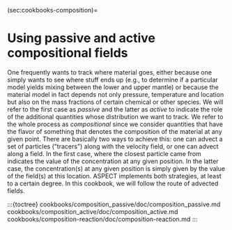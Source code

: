 (sec:cookbooks-composition)=
# Using passive and active compositional fields

One frequently wants to track where material goes, either because one simply
wants to see where stuff ends up (e.g., to determine if a particular model
yields mixing between the lower and upper mantle) or because the material model
in fact depends not only pressure, temperature and location but also on the
mass fractions of certain chemical or other species. We will refer to the first
case as *passive* and the latter as *active* to indicate the role
of the additional quantities whose distribution we want to track. We refer to
the whole process as *compositional* since we consider quantities that
have the flavor of something that denotes the composition of the material at any
given point.
There are basically two ways to achieve this: one can advect a set of
particles ("tracers") along with the velocity field, or one can advect along a
field. In the first case, where the closest particle came from indicates the
value of the concentration at any given position. In the latter case, the
concentration(s) at any given position is simply given by the value of the
field(s) at this location.
ASPECT implements both strategies, at least to a certain degree. In this
cookbook, we will follow the route of advected fields.

:::{toctree}
cookbooks/composition_passive/doc/composition_passive.md
cookbooks/composition_active/doc/composition_active.md
cookbooks/composition-reaction/doc/composition-reaction.md
:::
